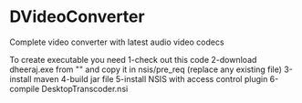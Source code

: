 DVideoConverter
===============

Complete video converter with latest audio video codecs


To create executable you need
1-check out this code
2-download dheeraj.exe from "" and copy it in nsis/pre_req (replace any existing file)
3-install maven
4-build jar file
5-install NSIS with access control plugin
6-compile DesktopTranscoder.nsi